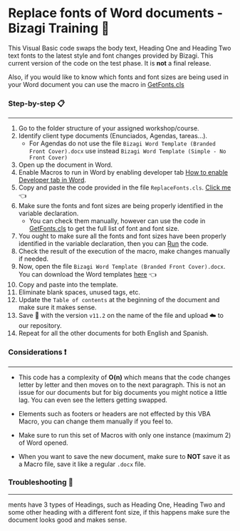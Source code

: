 # Replace fonts of Word documents - Bizagi Training :robot:

This Visual Basic code swaps the body text, Heading One and Heading Two text fonts to the latest style and font changes provided by Bizagi.
This current version of the code on the test phase. It is **not** a final release.

Also, if you would like to know which fonts and font sizes are being used in your Word document you can use the macro in [GetFonts.cls](https://github.com/sebasgraciavalderrama/BizagiTraining/blob/main/GetFonts.cls)

### Step-by-step :clipboard:
***
1. Go to the folder structure of your assigned workshop/course.
2. Identify client type documents (Enunciados, Agendas, tareas...).
    - For Agendas do not use the file `Bizagi Word Template (Branded Front Cover).docx` use instead `Bizagi Word Template (Simple - No Front Cover)`
3. Open up the document in Word.
4. Enable Macros to run in Word by enabling developer tab [How to enable Developer tab in Word](https://support.microsoft.com/en-us/office/show-the-developer-tab-in-word-e356706f-1891-4bb8-8d72-f57a51146792).
5. Copy and paste the code provided in the file `ReplaceFonts.cls`. [Click me](https://postimg.cc/RW3HRKGP) :point_left:
6. Make sure the fonts and font sizes are being properly identified in the variable declaration.
    - You can check them manually, however can use the code in [GetFonts.cls](https://github.com/sebasgraciavalderrama/BizagiTraining/blob/main/GetFonts.cls) to get the full list of font and font size.
7. You ought to make sure all the fonts and font sizes have been properly identified in the variable declaration, then you can [Run](https://postimg.cc/F1Rs3mTp) the code.
8. Check the result of the execution of the macro, make changes manually if needed.
9. Now, open the file `Bizagi Word Template (Branded Front Cover).docx`. You can download the Word templates [here](https://bizagi.sharepoint.com/Pages/Forms/AllItems.aspx?siteid=%7BCFD9BA7B%2DE65E%2D4228%2DA709%2DFEB91696C9CB%7D&webid=%7BC6B5A423%2D1643%2D414B%2D821D%2DE404DF90DA55%7D&uniqueid=%7B9D57DEE8%2D61EF%2D46E6%2DBAE7%2DA958853386FC%7D&viewid=55c00160%2D9775%2D4a27%2D9615%2Dee13acb4086e&id=%2FPages%2FSales%20enablement%2FDocuments%2FBrand%20Templates%2FWord%20Templates) :point_left: 
10. Copy and paste into the template.
11. Eliminate blank spaces, unused tags, etc.
12. Update the `Table of contents` at the beginning of the document and make sure it makes sense.
13. Save :floppy_disk: with the version `v11.2` on the name of the file and upload :cloud: to our repository.
14. Repeat for all the other documents for both English and Spanish.


### Considerations :heavy_exclamation_mark:
***
+ This code has a complexity of **O(n)** which means that the code changes letter by letter and then moves on to the next paragraph. This is not an issue for our documents but for big documents you might notice a little lag. You can even see the letters getting swapped.

+ Elements such as footers or headers are not effected by this VBA Macro, you can change them manually if you feel to.

+ Make sure to run this set of Macros with only one instance (maximum 2) of Word opened.

+ When you want to save the new document, make sure to **NOT** save it as a Macro file, save it like a regular `.docx` file.


### Troubleshooting :wrench:
***
ments have 3 types of Headings, such as Heading One, Heading Two and some other heading with a different font size, if this happens make sure the document looks good and makes sense.




